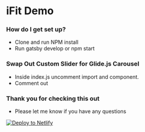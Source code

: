 # iFit Demo #

### How do I get set up? ###

* Clone and run NPM install
* Run gatsby develop or npm start

### Swap Out Custom Slider for Glide.js Carousel ###
* Inside index.js uncomment import and <ReviewSlider> component.
* Comment out <ReviewCarousel>

### Thank you for checking this out ###
* Please let me know if you have any questions

<a href="https://app.netlify.com/start/deploy?repository=https://github.com/ethaneisenhard/Simple-Demo"><img src="https://www.netlify.com/img/deploy/button.svg" alt="Deploy to Netlify"></a>

